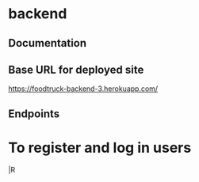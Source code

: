 # backend

## Documentation

## Base URL for deployed site 

https://foodtruck-backend-3.herokuapp.com/ 

## Endpoints

# To register and log in users

|R

